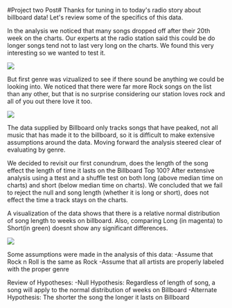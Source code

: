 #Project two Post#
Thanks for tuning in to today's radio story about billboard data! Let's review some of the specifics of this data. 

In the analysis we noticed that many songs dropped off after their 20th week on the charts. Our experts at the radio station said this could be do longer songs tend not to last very long on the charts. We found this very interesting so we wanted to test it. 

![](http://i63.tinypic.com/xkx0cz.png)

But first genre was vizualized to see if there sound be anything we could be looking into. We noticed that there were far more Rock songs on the list than any other, but that is no surprise considering our station loves rock and all of you out there love it too.

![](http://i66.tinypic.com/rumiat.png)

The data supplied by Billboard only tracks songs that have peaked, not all music that has made it to the billboard, so it is difficult to make extensive assumptions around the data. Moving forward the analysis steered clear of evaluating by genre. 

We decided to revisit our first conundrum, does the length of the song effect the length of time it lasts on the Billboard Top 100? After extensive analysis using a ttest and a shuffle test on both long (above median time on charts) and short (below median time on charts). We concluded that we fail to reject the null and song length (whether it is long or short), does not effect the time a track stays on the charts. 

A visualization of the data shows that there is a relative normal distribution of song length to weeks on billboard. Also, comparing Long (in magenta) to Short(in green) doesnt show any significant differences. 

![](http://i65.tinypic.com/23ksrba.png)

Some assumptions were made in the analysis of this data:
-Assume that Rock n Roll is the same as Rock 
-Assume that all artists are properly labeled with the proper genre

Review of Hypotheses:
-Null Hypothesis: Regardless of length of song, a song will apply to the normal distribution of weeks on Billboard
-Alternate Hypothesis: The shorter the song the longer it lasts on Billboard